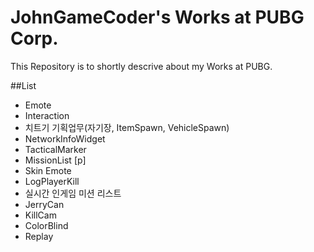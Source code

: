 # JohnGameCoder's Works at PUBG Corp.

This Repository is to shortly descrive about my Works at PUBG. 

##List

* Emote
* Interaction
* 치트기 기획업무(자기장, ItemSpawn, VehicleSpawn)
* NetworkInfoWidget
* TacticalMarker
* MissionList [p]
* Skin Emote
* LogPlayerKill
* 실시간 인게임 미션 리스트
* JerryCan
* KillCam
* ColorBlind
* Replay
